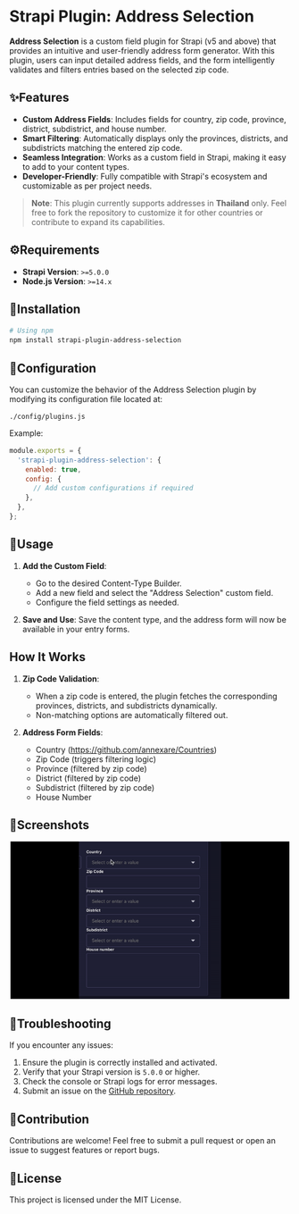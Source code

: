 # Strapi Plugin: Address Selection

**Address Selection** is a custom field plugin for Strapi (v5 and above) that provides an intuitive and user-friendly address form generator. With this plugin, users can input detailed address fields, and the form intelligently validates and filters entries based on the selected zip code.

## ✨Features

- **Custom Address Fields**: Includes fields for country, zip code, province, district, subdistrict, and house number.
- **Smart Filtering**: Automatically displays only the provinces, districts, and subdistricts matching the entered zip code.
- **Seamless Integration**: Works as a custom field in Strapi, making it easy to add to your content types.
- **Developer-Friendly**: Fully compatible with Strapi's ecosystem and customizable as per project needs.

> **Note**: This plugin currently supports addresses in **Thailand** only. Feel free to fork the repository to customize it for other countries or contribute to expand its capabilities.

## ⚙️Requirements

- **Strapi Version**: `>=5.0.0`
- **Node.js Version**: `>=14.x`

## 🔧Installation

```bash
# Using npm
npm install strapi-plugin-address-selection
```

## 🧩Configuration

You can customize the behavior of the Address Selection plugin by modifying its configuration file located at:

```
./config/plugins.js
```

Example:

```javascript
module.exports = {
  'strapi-plugin-address-selection': {
    enabled: true,
    config: {
      // Add custom configurations if required
    },
  },
};
```

## 📮Usage

1. **Add the Custom Field**:

   - Go to the desired Content-Type Builder.
   - Add a new field and select the "Address Selection" custom field.
   - Configure the field settings as needed.

2. **Save and Use**: Save the content type, and the address form will now be available in your entry forms.

## How It Works

1. **Zip Code Validation**:

   - When a zip code is entered, the plugin fetches the corresponding provinces, districts, and subdistricts dynamically.
   - Non-matching options are automatically filtered out.

2. **Address Form Fields**:
   - Country (https://github.com/annexare/Countries)
   - Zip Code (triggers filtering logic)
   - Province (filtered by zip code)
   - District (filtered by zip code)
   - Subdistrict (filtered by zip code)
   - House Number

## 📸Screenshots

<p align="center">
    <img src="./docs/example.gif" alt="UI" width="500" />
</p>

## 🧨Troubleshooting

If you encounter any issues:

1. Ensure the plugin is correctly installed and activated.
2. Verify that your Strapi version is `5.0.0` or higher.
3. Check the console or Strapi logs for error messages.
4. Submit an issue on the [GitHub repository](https://github.com/telio-s/strapi-plugin-address-selection/issues).

## 🚀Contribution

Contributions are welcome! Feel free to submit a pull request or open an issue to suggest features or report bugs.

## 🔖License

This project is licensed under the MIT License.
